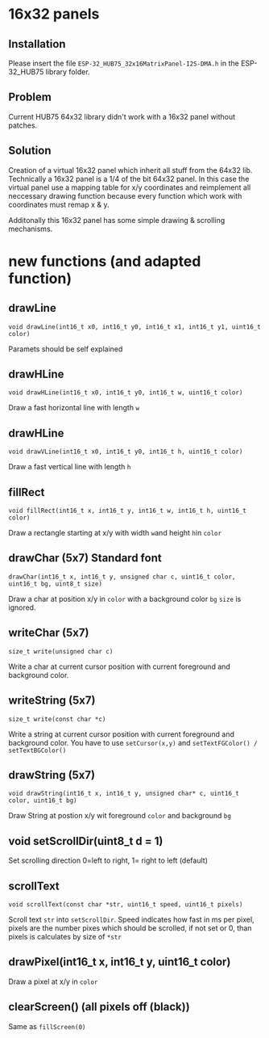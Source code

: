 # 16x32 panels

## Installation
Please insert the file `ESP-32_HUB75_32x16MatrixPanel-I2S-DMA.h` in the ESP-32_HUB75 library folder.

## Problem
Current HUB75 64x32 library didn't work with a 16x32 panel without patches. 

## Solution
Creation of a virtual 16x32 panel which inherit all stuff from the 64x32 lib. Technically a 16x32 panel is a 1/4 of the bit 64x32 panel.
In this case the virtual panel use a mapping table for x/y coordinates and reimplement all neccessary drawing function because every function which work with coordinates must remap x & y.

Additonally this 16x32 panel has some simple drawing & scrolling mechanisms.

# new functions (and adapted function)
## drawLine
`void drawLine(int16_t x0, int16_t y0, int16_t x1, int16_t y1, uint16_t color)`

Paramets should be self explained

## drawHLine
`void drawHLine(int16_t x0, int16_t y0, int16_t w, uint16_t color)`

Draw a fast horizontal line with length `w`

## drawHLine
`void drawVLine(int16_t x0, int16_t y0, int16_t h, uint16_t color)`

Draw a fast vertical line with length `h`

## fillRect
`void fillRect(int16_t x, int16_t y, int16_t w, int16_t h, uint16_t color)`

Draw a rectangle starting at x/y with width `w`and height `h`in `color`

## drawChar (5x7) Standard font
`drawChar(int16_t x, int16_t y, unsigned char c, uint16_t color, uint16_t bg, uint8_t size)`

Draw a char at position x/y in `color` with a background color `bg`
`size` is ignored. 

## writeChar (5x7)
`size_t write(unsigned char c)`

Write a char at current cursor position with current foreground and background color.

## writeString (5x7)
`size_t write(const char *c)`

Write a string at current cursor position with current foreground and background color.
You have to use `setCursor(x,y)` and `setTextFGColor() / setTextBGColor()`

## drawString (5x7)
`void drawString(int16_t x, int16_t y, unsigned char* c, uint16_t color, uint16_t bg)`

Draw String at postion x/y wit foreground `color` and background `bg`

## void setScrollDir(uint8_t d = 1)
Set scrolling direction 0=left to right, 1= right to left (default)

## scrollText
`void scrollText(const char *str, uint16_t speed, uint16_t pixels)`

Scroll text `str` into `setScrollDir`. Speed indicates how fast in ms per pixel, pixels are the number pixes which should be scrolled, if not set or 0, than pixels is calculates by size of `*str`

## drawPixel(int16_t x, int16_t y, uint16_t color)
Draw a pixel at x/y in `color`

## clearScreen() (all pixels off (black))
Same as `fillScreen(0)`

